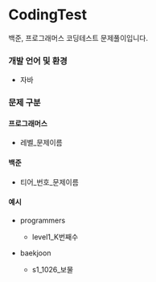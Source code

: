 # CodingTest
백준, 프로그래머스 코딩테스트 문제풀이입니다.

### 개발 언어 및 환경
* 자바

### 문제 구분

#### 프로그래머스
* 레벨_문제이름

#### 백준
* 티어_번호_문제이름


#### 예시
* programmers
    * level1_K번째수

* baekjoon
    * s1_1026_보물
